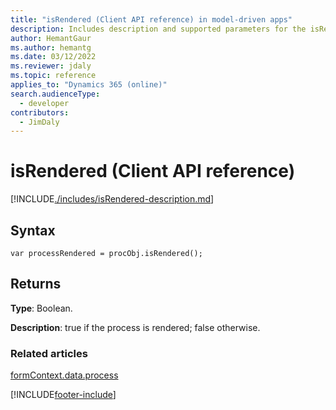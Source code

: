 ```yaml
---
title: "isRendered (Client API reference) in model-driven apps"
description: Includes description and supported parameters for the isRendered method.
author: HemantGaur
ms.author: hemantg
ms.date: 03/12/2022
ms.reviewer: jdaly
ms.topic: reference
applies_to: "Dynamics 365 (online)"
search.audienceType: 
  - developer
contributors:
  - JimDaly
---
```

# isRendered (Client API reference)



[!INCLUDE[./includes/isRendered-description.md](./includes/isRendered-description.md)]

## Syntax

`var processRendered = procObj.isRendered();`

## Returns

**Type**: Boolean. 

**Description**: true if the process is rendered; false otherwise.

### Related articles
 
[formContext.data.process](../../formContext-data-process.md)

[!INCLUDE[footer-include](../../../../../../includes/footer-banner.md)]
